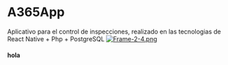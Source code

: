 # A365App
Aplicativo para el control de inspecciones, realizado en las tecnologias de React Native + Php + PostgreSQL
[![Frame-2-4.png](https://i.postimg.cc/VN6YYgNr/Frame-2-4.png)](https://postimg.cc/FYMtpj3N)
#### hola
